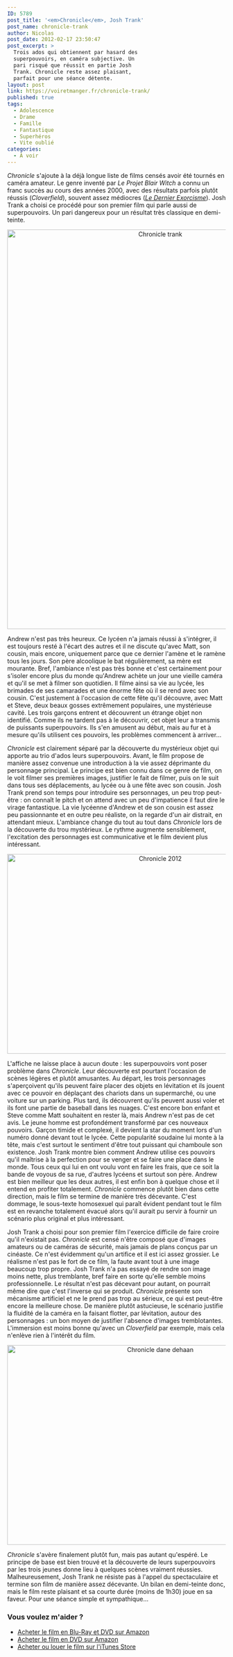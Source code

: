```yaml
---
ID: 5789
post_title: '<em>Chronicle</em>, Josh Trank'
post_name: chronicle-trank
author: Nicolas
post_date: 2012-02-17 23:50:47
post_excerpt: >
  Trois ados qui obtiennent par hasard des
  superpouvoirs, en caméra subjective. Un
  pari risqué que réussit en partie Josh
  Trank. Chronicle reste assez plaisant,
  parfait pour une séance détente.
layout: post
link: https://voiretmanger.fr/chronicle-trank/
published: true
tags:
  - Adolescence
  - Drame
  - Famille
  - Fantastique
  - Superhéros
  - Vite oublié
categories:
  - À voir
---
```

<p><em>Chronicle</em> s'ajoute à la déjà longue liste de films censés avoir été tournés en caméra amateur. Le genre inventé par <em>Le Projet Blair Witch</em> a connu un franc succès au cours des années 2000, avec des résultats parfois plutôt réussis (<em>Cloverfield</em>), souvent assez médiocres (<a href="https://voiretmanger.fr/2010/08/20/dernier-exorcisme-stamm/"><em>Le Dernier Exorcisme</em></a>). Josh Trank a choisi ce procédé pour son premier film qui parle aussi de superpouvoirs. Un pari dangereux pour un résultat très classique en demi-teinte.</p>

<div style="text-align: center;"><a href="http://www.allocine.fr/film/fichefilm_gen_cfilm=184617.html"><img class="aligncenter" style="border-style: initial; border-color: initial; border-image: initial; border-width: 0px;" src="https://voiretmanger.fr/wp-content/uploads/2012/02/chronicle-trank.jpg" alt="Chronicle trank" width="690" height="920" border="0" /></a></div>
<p>Andrew n'est pas très heureux. Ce lycéen n'a jamais réussi à s'intégrer, il est toujours resté à l'écart des autres et il ne discute qu'avec Matt, son cousin, mais encore, uniquement parce que ce dernier l'amène et le ramène tous les jours. Son père alcoolique le bat régulièrement, sa mère est mourante. Bref, l'ambiance n'est pas très bonne et c'est certainement pour s'isoler encore plus du monde qu'Andrew achète un jour une vieille caméra et qu'il se met à filmer son quotidien. Il filme ainsi sa vie au lycée, les brimades de ses camarades et une énorme fête où il se rend avec son cousin. C'est justement à l'occasion de cette fête qu'il découvre, avec Matt et Steve, deux beaux gosses extrêmement populaires, une mystérieuse cavité. Les trois garçons entrent et découvrent un étrange objet non identifié. Comme ils ne tardent pas à le découvrir, cet objet leur a transmis de puissants superpouvoirs. Ils s'en amusent au début, mais au fur et à mesure qu'ils utilisent ces pouvoirs, les problèmes commencent à arriver…</p>
<p><em>Chronicle</em> est clairement séparé par la découverte du mystérieux objet qui apporte au trio d'ados leurs superpouvoirs. Avant, le film propose de manière assez convenue une introduction à la vie assez déprimante du personnage principal. Le principe est bien connu dans ce genre de film, on le voit filmer ses premières images, justifier le fait de filmer, puis on le suit dans tous ses déplacements, au lycée ou à une fête avec son cousin. Josh Trank prend son temps pour introduire ses personnages, un peu trop peut-être : on connaît le pitch et on attend avec un peu d'impatience il faut dire le virage fantastique. La vie lycéenne d'Andrew et de son cousin est assez peu passionnante et en outre peu réaliste, on la regarde d'un air distrait, en attendant mieux. L'ambiance change du tout au tout dans <em>Chronicle</em> lors de la découverte du trou mystérieux. Le rythme augmente sensiblement, l'excitation des personnages est communicative et le film devient plus intéressant.</p>

<div style="text-align: center;"><img class="aligncenter" style="border-style: initial; border-color: initial; border-image: initial; border-width: 0px;" src="https://voiretmanger.fr/wp-content/uploads/2012/02/chronicle-2012.jpg" alt="Chronicle 2012" width="690" height="460" border="0" /></div>
<p>L'affiche ne laisse place à aucun doute : les superpouvoirs vont poser problème dans <em>Chronicle</em>. Leur découverte est pourtant l'occasion de scènes légères et plutôt amusantes. Au départ, les trois personnages s'aperçoivent qu'ils peuvent faire placer des objets en lévitation et ils jouent avec ce pouvoir en déplaçant des chariots dans un supermarché, ou une voiture sur un parking. Plus tard, ils découvrent qu'ils peuvent aussi voler et ils font une partie de baseball dans les nuages. C'est encore bon enfant et Steve comme Matt souhaitent en rester là, mais Andrew n'est pas de cet avis. Le jeune homme est profondément transformé par ces nouveaux pouvoirs. Garçon timide et complexé, il devient la star du moment lors d'un numéro donné devant tout le lycée. Cette popularité soudaine lui monte à la tête, mais c'est surtout le sentiment d'être tout puissant qui chamboule son existence. Josh Trank montre bien comment Andrew utilise ces pouvoirs qu'il maîtrise à la perfection pour se venger et se faire une place dans le monde. Tous ceux qui lui en ont voulu vont en faire les frais, que ce soit la bande de voyous de sa rue, d'autres lycéens et surtout son père. Andrew est bien meilleur que les deux autres, il est enfin bon à quelque chose et il entend en profiter totalement. <em>Chronicle</em> commence plutôt bien dans cette direction, mais le film se termine de manière très décevante. C'est dommage, le sous-texte homosexuel qui paraît évident pendant tout le film est en revanche totalement évacué alors qu'il aurait pu servir à fournir un scénario plus original et plus intéressant.</p>
<p>Josh Trank a choisi pour son premier film l'exercice difficile de faire croire qu'il n'existait pas. <em>Chronicle</em> est censé n'être composé que d'images amateurs ou de caméras de sécurité, mais jamais de plans conçus par un cinéaste. Ce n'est évidemment qu'un artifice et il est ici assez grossier. Le réalisme n'est pas le fort de ce film, la faute avant tout à une image beaucoup trop propre. Josh Trank n'a pas essayé de rendre son image moins nette, plus tremblante, bref faire en sorte qu'elle semble moins professionnelle. Le résultat n'est pas décevant pour autant, on pourrait même dire que c'est l'inverse qui se produit. <em>Chronicle</em> présente son mécanisme artificiel et ne le prend pas trop au sérieux, ce qui est peut-être encore la meilleure chose. De manière plutôt astucieuse, le scénario justifie la fluidité de la caméra en la faisant flotter, par lévitation, autour des personnages : un bon moyen de justifier l'absence d'images tremblotantes. L'immersion est moins bonne qu'avec un <em>Cloverfield</em> par exemple, mais cela n'enlève rien à l'intérêt du film.</p>

<div style="text-align: center;"><img class="aligncenter" style="border-style: initial; border-color: initial; border-image: initial; border-width: 0px;" src="https://voiretmanger.fr/wp-content/uploads/2012/02/chronicle-dane-dehaan.jpg" alt="Chronicle dane dehaan" width="690" height="460" border="0" /></div>
<p><em>Chronicle</em> s'avère finalement plutôt fun, mais pas autant qu'espéré. Le principe de base est bien trouvé et la découverte de leurs superpouvoirs par les trois jeunes donne lieu à quelques scènes vraiment réussies. Malheureusement, Josh Trank ne résiste pas à l'appel du spectaculaire et termine son film de manière assez décevante. Un bilan en demi-teinte donc, mais le film reste plaisant et sa courte durée (moins de 1h30) joue en sa faveur. Pour une séance simple et sympathique…</p>

<div class="amazon">
<h3>Vous voulez m'aider ?</h3>
<ul>
	<li><a href="http://www.amazon.fr/gp/product/B007KLPXNQ/ref=as_li_ss_tl?ie=UTF8&tag=leblogdenic07-21&linkCode=as2&camp=1642&creative=19458&creativeASIN=B007KLPXNQ">Acheter le film en Blu-Ray et DVD sur Amazon</a></li>
	<li><a href="http://www.amazon.fr/gp/product/B007KLPXHM/ref=as_li_ss_tl?ie=UTF8&tag=leblogdenic07-21&linkCode=as2&camp=1642&creative=19458&creativeASIN=B007KLPXHM">Acheter le film en DVD sur Amazon</a></li>
	<li><a href="http://clk.tradedoubler.com/click?p=23753&a=403761&g=0&td_partnerId=2003&url=http://itunes.apple.com/fr/movie/chronicle/id515159090">Acheter ou louer le film sur l'iTunes Store</a></li>
</ul>
</div>